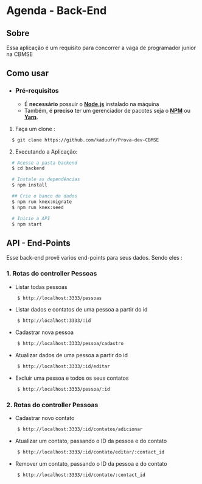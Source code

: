 # Agenda - Back-End

## Sobre

Essa aplicação é um requisito para concorrer a vaga de programador junior na CBMSE

## Como usar

- ### **Pré-requisitos**

  - É **necessário** possuir o **[Node.js](https://nodejs.org/en/)** instalado na máquina
  - Também, é **preciso** ter um gerenciador de pacotes seja o **[NPM](https://www.npmjs.com/)** ou **[Yarn](https://yarnpkg.com/)**.

1. Faça um clone :

```sh
  $ git clone https://github.com/kaduufr/Prova-dev-CBMSE
```

2. Executando a Aplicação:

```sh
  # Acesse a pasta backend
  $ cd backend

  # Instale as dependências
  $ npm install

  ## Crie o banco de dados
  $ npm run knex:migrate
  $ npm run knex:seed

  # Inicie a API
  $ npm start
```

## API - End-Points

 Esse back-end provê varios end-points para seus dados. Sendo eles :

### 1. Rotas do controller Pessoas

  - Listar todas pessoas
  ```sh
      $ http://localhost:3333/pessoas
  ```
  - Listar dados e contatos de uma pessoa a partir do id
  ```sh
      $ http://localhost:3333/:id
  ```
  - Cadastrar nova pessoa
  ```sh
      $ http://localhost:3333/pessoa/cadastro
  ```
  - Atualizar dados de uma pessoa a partir do id
  ```sh
      $ http://localhost:3333/:id/editar
  ```
  - Excluir uma pessoa e todos os seus contatos
  ```sh
      $ http://localhost:3333/pessoa/:id
  ```

### 2. Rotas do controller Pessoas

 - Cadastrar novo contato
  ```sh
      $ http://localhost:3333/:id/contatos/adicionar
  ```
 - Atualizar um contato, passando o ID da pessoa e do contato
  ```sh
      $ http://localhost:3333/:id/contato/editar/:contact_id
  ```
 - Remover um contato, passando o ID da pessoa e do contato
  ```sh
      $ http://localhost:3333/:id/contato/:contact_id
  ```

